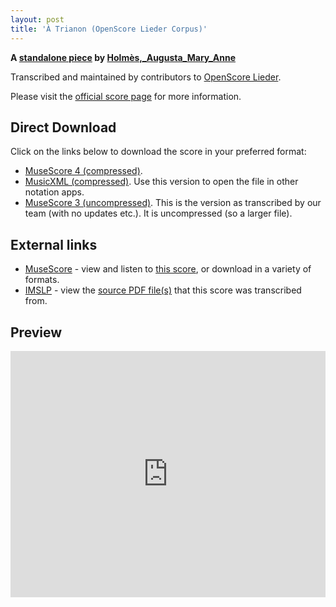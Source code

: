 ```yaml
---
layout: post
title: 'À Trianon (OpenScore Lieder Corpus)'
---
```


__A [standalone piece](https://fourscoreandmore.org/openscore/lieder/Holm%C3%A8s%2C_Augusta_Mary_Anne/_/) by [Holmès,_Augusta_Mary_Anne](https://fourscoreandmore.org/openscore/lieder/Holm%C3%A8s%2C_Augusta_Mary_Anne)__

Transcribed and maintained by contributors to [OpenScore Lieder].

Please visit the [official score page] for more information.

[official score page]: https://musescore.com/openscore-lieder-corpus/scores/5930707
[OpenScore Lieder]: https://musescore.com/openscore-lieder-corpus

## Direct Download

Click on the links below to download the score in your preferred format:
- [MuseScore 4 (compressed)](https://fourscoreandmore.org/openscore/lieder/Holm%C3%A8s%2C_Augusta_Mary_Anne/_/%C3%80_Trianon.mscz).
- [MusicXML (compressed)](https://fourscoreandmore.org/openscore/lieder/Holm%C3%A8s%2C_Augusta_Mary_Anne/_/%C3%80_Trianon.mxl). Use this version to open the file in other notation apps.
- [MuseScore 3 (uncompressed)](https://raw.githubusercontent.com/OpenScore/Lieder/refs/heads/main/scores/Holm%C3%A8s%2C_Augusta_Mary_Anne/_/%C3%80_Trianon/lc5930707.mscx). This is the version as transcribed by our team (with no updates etc.). It is uncompressed (so a larger file).

## External links

- [MuseScore] - view and listen to [this score][MuseScore], or download in a variety of formats.
- [IMSLP] - view the [source PDF file(s)][IMSLP] that this score was transcribed from.

[MuseScore]: https://musescore.com/score/5930707
[IMSLP]: https://imslp.org/wiki/Special:ReverseLookup/588852

## Preview

<iframe width="100%" height="394" src="https://musescore.com/openscore-lieder-corpus/scores/5930707/embed" frameborder="0" allowfullscreen allow="autoplay; fullscreen"></iframe>

